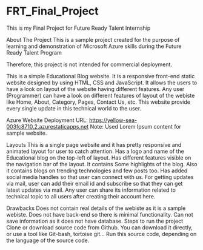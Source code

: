 # FRT_Final_Project
This is my Final Project for Future Ready Talent Internship

About The Project
This is a sample project created for the purpose of learning and demonstration of Microsoft Azure skills during the Future Ready Talent Program

Therefore, this project is not intended for commercial deployment.

This is a simple Educational Blog website. It is a responsive front-end static website designed by using HTML, CSS and JavaScript. It allows the users to have a look on layout of the website having different features. Any user (Programmer) can have a look on different features of layout of the webiste like Home, About, Category, Pages, Contact Us, etc.
This website provide every single update in this technical world to the user.

Azure Website Deployment URL: https://yellow-sea-003fc8710.2.azurestaticapps.net
Note: Used Lorem Ipsum content for sample website.

Layouts
This is a single page website and it has pretty responsive and animated layout for user to catch attention.
Has a logo and name of the Educational blog on the top-left of layout.
Has different features visible on the navigation bar of the layout.
It contains Some highlights of the blog.
Also it contains blogs on trending technologies and few posts too.
Has added social media handles so that user can connect with us.
For getting updates via mail, user can add their email id and subscribe so that they can get latest updates via mail.
Any user can share its information related to technical topic to all users after creating their account here.

Drawbacks
Does not contain real details of the webiste as it is a sample webiste.
Does not have back-end so there is minimal functionality.
Can not save information as it does not have database.
Steps to run the project
Clone or download source code from Github.
You can download it directly, or use a tool like Git-bash, tortoise git...
Run this source code, depending on the language of the source code.
